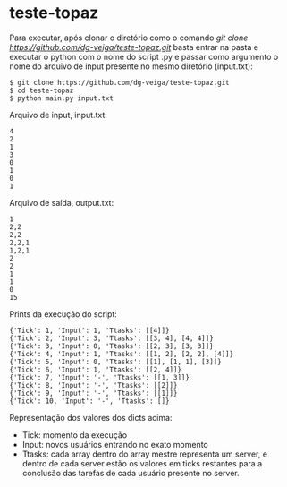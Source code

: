 # teste-topaz

Para executar, após clonar o diretório como o comando _git clone https://github.com/dg-veiga/teste-topaz.git_ basta entrar na pasta e executar o python com o nome do script .py e passar como argumento o nome do arquivo de input presente no mesmo diretório (input.txt):

    $ git clone https://github.com/dg-veiga/teste-topaz.git
    $ cd teste-topaz
    $ python main.py input.txt

Arquivo de input, input.txt:

    4
    2
    1
    3
    0
    1
    0
    1

Arquivo de saída, output.txt:

    1
    2,2
    2,2
    2,2,1
    1,2,1
    2
    2
    1
    1
    0
    15

Prints da execução do script:

    {'Tick': 1, 'Input': 1, 'Ttasks': [[4]]}
    {'Tick': 2, 'Input': 3, 'Ttasks': [[3, 4], [4, 4]]}
    {'Tick': 3, 'Input': 0, 'Ttasks': [[2, 3], [3, 3]]}
    {'Tick': 4, 'Input': 1, 'Ttasks': [[1, 2], [2, 2], [4]]}
    {'Tick': 5, 'Input': 0, 'Ttasks': [[1], [1, 1], [3]]}
    {'Tick': 6, 'Input': 1, 'Ttasks': [[2, 4]]}
    {'Tick': 7, 'Input': '-', 'Ttasks': [[1, 3]]}
    {'Tick': 8, 'Input': '-', 'Ttasks': [[2]]}
    {'Tick': 9, 'Input': '-', 'Ttasks': [[1]]}
    {'Tick': 10, 'Input': '-', 'Ttasks': []}

Representação dos valores dos dicts acima:

- Tick: momento da execução
- Input: novos usuários entrando no exato momento
- Ttasks: cada array dentro do array mestre representa um server, e dentro de cada server estão os valores em ticks restantes para a conclusão das tarefas de cada usuário presente no server.